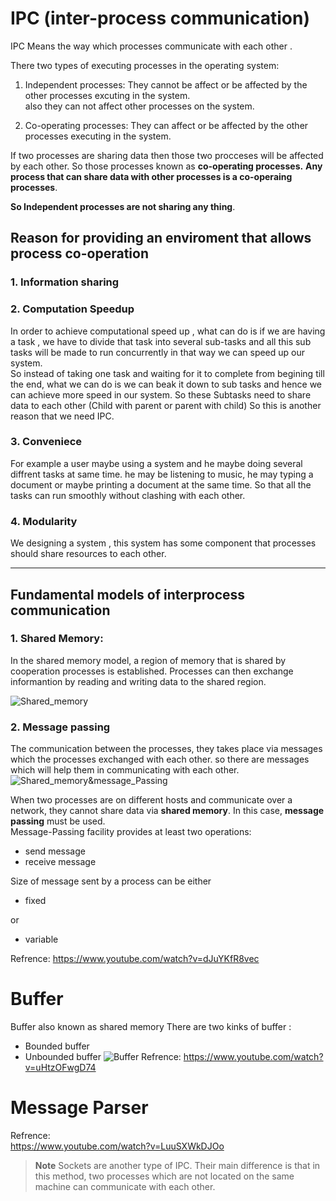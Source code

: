 # IPC (inter-process communication)
IPC Means the way which processes communicate with each other .

There two types of executing processes in the operating system:
1. Independent processes: They cannot be affect or be affected by the other processes excuting in the system.  
also they can not affect other processes on the system.  

2. Co-operating processes: They can affect or be affected by the other processes executing in the system.  


If two processes are sharing data then those two procceses will be affected by each other.
So those processes known as **co-operating processes.**
**Any process that can share data with other processes is a co-operaing processes**.

**So Independent processes are not sharing any thing**.

## Reason for providing an enviroment that allows process co-operation
### 1. Information sharing
### 2. Computation Speedup
In order to achieve computational speed up , what can do is if we are having a task , we have to divide that task into several sub-tasks and all this sub tasks will be made to run concurrently in that way we can speed up our system.  
So instead of taking one task and waiting for it to complete from begining till the end, what we can do is we can beak it down to sub tasks and hence we can achieve more speed in our system.
So these Subtasks need to share data to each other (Child with parent or parent with child)
So this is another reason that we need IPC.

### 3. Conveniece
For example a user maybe using a system and he maybe doing several diffrent tasks at same time. he may be listening to music, he may typing a document or maybe printing a document at the same time. So that all the tasks can run smoothly without clashing with each other.

### 4. Modularity
We designing a system , this system has some component that processes should share resources to each other.


---

## Fundamental models of interprocess communication
### 1. Shared Memory:
In the shared memory model, a region of memory that is shared by cooperation processes is established.
Processes can then exchange informantion by reading and writing data to the shared region.

![Shared_memory](../Photos/Screenshot%20from%202023-08-18%2015-38-53.png)

### 2. Message passing
The communication between the processes, they takes place via messages which the processes exchanged with each other. so there are messages which will help them in communicating with each other.
![Shared_memory&message_Passing](../Photos/Screenshot%20from%202023-08-18%2015-21-26.png)

When two processes are on different hosts and communicate over a network, they cannot share data via **shared memory**. In this case, **message passing** must be used.  
Message-Passing facility provides at least two operations: 
- send message
- receive message  

Size of message sent by a process can be either 
- fixed  

or 
- variable


Refrence:
https://www.youtube.com/watch?v=dJuYKfR8vec


# Buffer
Buffer also known as shared memory
There are two kinks of buffer :
- Bounded buffer
- Unbounded buffer
![Buffer](../Photos/Screenshot%20from%202023-08-18%2015-49-54.png)
Refrence:
https://www.youtube.com/watch?v=uHtzOFwgD74



# Message Parser  


Refrence:  
https://www.youtube.com/watch?v=LuuSXWkDJOo

> **Note**
> Sockets are another type of IPC. Their main difference is that in this method, two processes which are not located on the same machine can communicate with each other.
